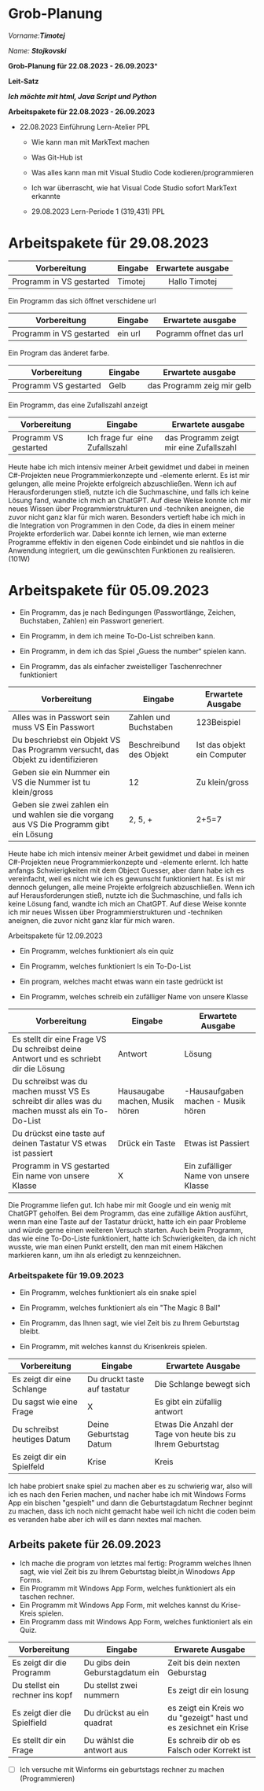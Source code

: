 # Grob-Planung

_Vorname:_***Timotej***

_Name:_ ***Stojkovski***

**Grob-Planung für 22.08.2023 - 26.09.2023***

**Leit-Satz**

***Ich möchte mit html, Java Script und Python***

**Arbeitspakete für 22.08.2023 - 26.09.2023**

* 22.08.2023 Einführung Lern-Atelier PPL
  
  * Wie kann man mit MarkText machen
  
  * Was Git-Hub ist
  
  * Was alles kann man mit Visual Studio Code kodieren/programmieren
  
  * Ich war überrascht, wie hat Visual Code Studio sofort MarkText erkannte
  
  * 29.08.2023 Lern-Periode 1 (319,431) PPL

# Arbeitspakete für 29.08.2023

| Vorbereitung             | Eingabe | Erwartete ausgabe |
|:------------------------:| ------- |:-----------------:|
| Programm in VS gestarted | Timotej | Hallo Timotej     |

Ein Programm das sich öffnet verschidene url

| Vorbereitung             | Eingabe | Erwartete ausgabe      |
|:------------------------:| ------- | ---------------------- |
| Programm in VS gestarted | ein url | Pogramm offnet das url |

Ein Program das änderet farbe.

| Vorbereitung          | Eingabe | Erwartete ausgabe          |
| --------------------- | ------- | -------------------------- |
| Programm VS gestarted | Gelb    | das Programm zeig mir gelb |

Ein Programm, das eine Zufallszahl anzeigt

| Vorbereitung          | Eingabe                         | Erwartete ausgabe                       |
| --------------------- | ------------------------------- | --------------------------------------- |
| Programm VS gestarted | Ich frage fur  eine Zufallszahl | das Programm zeigt mir eine Zufallszahl |

Heute habe ich mich intensiv meiner Arbeit gewidmet und dabei in meinen C#-Projekten neue Programmierkonzepte und -elemente erlernt. Es ist mir gelungen, alle meine Projekte erfolgreich abzuschließen. Wenn ich auf Herausforderungen stieß, nutzte ich die Suchmaschine, und falls ich keine Lösung fand, wandte ich mich an ChatGPT. Auf diese Weise konnte ich mir neues Wissen über Programmierstrukturen und -techniken aneignen, die zuvor nicht ganz klar für mich waren. Besonders vertieft habe ich mich in die Integration von Programmen in den Code, da dies in einem meiner Projekte erforderlich war. Dabei konnte ich lernen, wie man externe Programme effektiv in den eigenen Code einbindet und sie nahtlos in die Anwendung integriert, um die gewünschten Funktionen zu realisieren.(101W) 


# Arbeitspakete für 05.09.2023

- Ein Programm, das je nach Bedingungen (Passwortlänge, Zeichen, Buchstaben, Zahlen) ein Passwort generiert.

- Ein Programm, in dem ich meine To-Do-List schreiben kann.

- Ein Programm, in dem ich das Spiel „Guess the number“ spielen kann.

- Ein Programm, das als einfacher zweistelliger Taschenrechner funktioniert

| Vorbereitung                                                                             | Eingabe                 | Erwartete Ausgabe           |
| ---------------------------------------------------------------------------------------- | ----------------------- | --------------------------- |
| Alles was in Passwort sein muss VS Ein Passwort                                          | Zahlen und Buchstaben   | 123Beispiel                 |
| Du beschriebst ein Objekt VS Das Programm versucht, das Objekt zu identifizieren         | Beschreibund des Objekt | Ist das objekt ein Computer |
| Geben sie ein Nummer ein VS die Nummer ist tu klein/gross                                | 12                      | Zu klein/gross              |
| Geben sie zwei zahlen ein und wahlen sie die vorgang aus VS Die Programm gibt ein Lösung | 2, 5, +                 | 2+5=7                       |

Heute habe ich mich intensiv meiner Arbeit gewidmet und dabei in meinen C#-Projekten neue Programmierkonzepte und -elemente erlernt. Ich hatte anfangs Schwierigkeiten mit dem Object Guesser, aber dann habe ich es vereinfacht, weil es nicht wie ich es gewunscht funktioniert hat. Es ist mir dennoch gelungen, alle meine Projekte erfolgreich abzuschließen. Wenn ich auf Herausforderungen stieß, nutzte ich die Suchmaschine, und falls ich keine Lösung fand, wandte ich mich an ChatGPT. Auf diese Weise konnte ich mir neues Wissen über Programmierstrukturen und -techniken aneignen, die zuvor nicht ganz klar für mich waren.

Arbeitspakete für 12.09.2023

- Ein Programm, welches funktioniert als ein quiz
  
- Ein Programm, welches funktioniert ls ein To-Do-List
  
- Ein program, welches macht etwas wann ein taste gedrückt ist
  
- Ein Programm, welches schreib ein zufälliger Name von unsere Klasse
  

| Vorbereitung | Eingabe | Erwartete Ausgabe |
| --- | --- | --- |
| Es stellt dir eine Frage VS Du schreibst deine Antwort und es schriebt dir die Lösung | Antwort | Lösung |
| Du schreibst was du machen musst VS Es schreibt dir alles was du machen musst als ein To-Do-List | Hausaugabe machen, Musik hören | -Hausaufgaben machen - Musik hören |
| Du drückst eine taste auf deinen Tastatur VS etwas ist passiert | Drück ein Taste | Etwas ist Passiert |
| Programm in VS gestarted Ein name von unsere Klasse | X   | Ein zufälliger Name von unsere Klasse |


Die Programme liefen gut. Ich habe mir mit Google und ein wenig mit ChatGPT geholfen. Bei dem Programm, das eine zufällige Aktion ausführt, wenn man eine Taste auf der Tastatur drückt, hatte ich ein paar Probleme und würde gerne einen weiteren Versuch starten. Auch beim Programm, das wie eine To-Do-Liste funktioniert, hatte ich Schwierigkeiten, da ich nicht wusste, wie man einen Punkt erstellt, den man mit einem Häkchen markieren kann, um ihn als erledigt zu kennzeichnen.


### Arbeitspakete für 19.09.2023

- Ein Programm, welches funktioniert als ein snake spiel
  
- Ein Programm, welches funktioniert als ein "The Magic 8 Ball"
  
- Ein Programm, das Ihnen sagt, wie viel Zeit bis zu Ihrem Geburtstag bleibt.
  
- Ein Programm, mit welches kannst du Krisenkreis spielen.
  

| Vorbereitung | Eingabe | Erwartete Ausgabe |
| --- | --- | --- |
| Es zeigt dir eine Schlange | Du druckt taste auf tastatur | Die Schlange bewegt sich |
| Du sagst wie eine Frage | X   | Es gibt ein züfallig antwort |
| Du schreibst heutiges Datum | Deine Geburtstag Datum | Etwas Die Anzahl der Tage von heute bis zu Ihrem Geburtstag |
| Es zeigt dir ein Spielfeld | Krise | Kreis |

Ich habe probiert snake spiel zu machen aber es zu schwierig war, also will ich es nach den Ferien machen, und nacher habe ich mit Windows Forms App ein bischen "gespielt" und dann die Geburtstagdatum Rechner beginnt zu machen, dass ich noch nicht gemacht habe weil ich nicht die coden beim es veranden habe aber ich will es dann nextes mal machen.

## Arbeits pakete für 26.09.2023

- Ich mache die program von letztes mal fertig: Programm welches Ihnen sagt, wie viel Zeit bis zu Ihrem Geburtstag bleibt,in Winodows App Forms.
- Ein Programm mit Windows App Form, welches funktioniert als ein taschen rechner.
- Ein Programm mit Windows App Form, mit welches kannst du Krise-Kreis spielen.
- Ein Programm dass mit Windows App Form, welches funktioniert als ein Quiz.

| Vorbereitung                       | Eingabe                         | Erwarete Ausgabe                                                   |
| ---------------------------------- | ------------------------------- | ------------------------------------------------------------------ |
| Es zeigt dir die Programm          | Du gibs dein Geburstagdatum ein | Zeit bis dein nexten Geburstag                                     |
| Du stellst ein rechner ins kopf    | Du stellst zwei nummern         | Es zeigt dir ein losung                                            |
| Es zeigt dier die Spielfield       | Du drückst au ein quadrat       | es zeigt ein Kreis wo du "gezeigt" hast und es zesichnet ein Krise |
| Es stellt dir ein Frage            | Du wählst die antwort aus       | Es schreib dir ob es Falsch oder Korrekt ist                       |


- [ ] Ich versuche mit Winforms ein geburtstags rechner zu machen (Programmieren)
